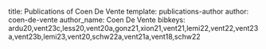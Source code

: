 title: Publications of Coen De Vente
template: publications-author
author: coen-de-vente
author_name: Coen De Vente
bibkeys: ardu20,vent23c,less20,vent20a,gonz21,xion21,vent21,lemi22,vent22,vent23a,vent23b,lemi23,vent20,schw22a,vent21a,vent18,schw22
